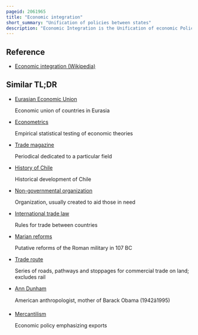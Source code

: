 ```yaml
---
pageid: 2061965
title: "Economic integration"
short_summary: "Unification of policies between states"
description: "Economic Integration is the Unification of economic Policies between different States through the partial or complete Abolition of Tariff and non-tariff Restrictions on Trade."
---
```


## Reference

- [Economic integration (Wikipedia)](https://en.wikipedia.org/?curid=2061965)

## Similar TL;DR

- [Eurasian Economic Union](/tldr/en/eurasian-economic-union)

  Economic union of countries in Eurasia

- [Econometrics](/tldr/en/econometrics)

  Empirical statistical testing of economic theories

- [Trade magazine](/tldr/en/trade-magazine)

  Periodical dedicated to a particular field

- [History of Chile](/tldr/en/history-of-chile)

  Historical development of Chile

- [Non-governmental organization](/tldr/en/non-governmental-organization)

  Organization, usually created to aid those in need

- [International trade law](/tldr/en/international-trade-law)

  Rules for trade between countries

- [Marian reforms](/tldr/en/marian-reforms)

  Putative reforms of the Roman military in 107 BC

- [Trade route](/tldr/en/trade-route)

  Series of roads, pathways and stoppages for commercial trade on land; excludes rail

- [Ann Dunham](/tldr/en/ann-dunham)

  American anthropologist, mother of Barack Obama (1942â1995)

- [Mercantilism](/tldr/en/mercantilism)

  Economic policy emphasizing exports
